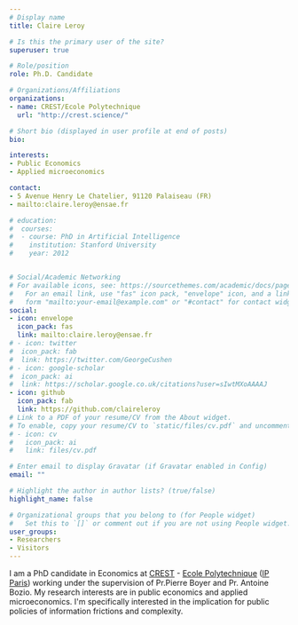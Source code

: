 ```yaml
---
# Display name
title: Claire Leroy

# Is this the primary user of the site?
superuser: true

# Role/position
role: Ph.D. Candidate

# Organizations/Affiliations
organizations:
- name: CREST/Ecole Polytechnique
  url: "http://crest.science/"

# Short bio (displayed in user profile at end of posts)
bio:

interests:
- Public Economics
- Applied microeconomics

contact:
- 5 Avenue Henry Le Chatelier, 91120 Palaiseau (FR)
- mailto:claire.leroy@ensae.fr

# education:
#  courses:
#  - course: PhD in Artificial Intelligence
#    institution: Stanford University
#    year: 2012


# Social/Academic Networking
# For available icons, see: https://sourcethemes.com/academic/docs/page-builder/#icons
#   For an email link, use "fas" icon pack, "envelope" icon, and a link in the
#   form "mailto:your-email@example.com" or "#contact" for contact widget.
social:
- icon: envelope
  icon_pack: fas
  link: mailto:claire.leroy@ensae.fr
# - icon: twitter
#  icon_pack: fab
#  link: https://twitter.com/GeorgeCushen
# - icon: google-scholar
#  icon_pack: ai
#  link: https://scholar.google.co.uk/citations?user=sIwtMXoAAAAJ
- icon: github
  icon_pack: fab
  link: https://github.com/claireleroy
# Link to a PDF of your resume/CV from the About widget.
# To enable, copy your resume/CV to `static/files/cv.pdf` and uncomment the lines below.
# - icon: cv
#   icon_pack: ai
#   link: files/cv.pdf

# Enter email to display Gravatar (if Gravatar enabled in Config)
email: ""

# Highlight the author in author lists? (true/false)
highlight_name: false

# Organizational groups that you belong to (for People widget)
#   Set this to `[]` or comment out if you are not using People widget.
user_groups:
- Researchers
- Visitors
---
```


I am a PhD candidate in Economics at [CREST](http://crest.science/) - [Ecole Polytechnique](https://www.polytechnique.edu/en) ([IP Paris](https://www.ip-paris.fr/en)) working under the supervision of Pr.Pierre Boyer and Pr. Antoine Bozio. My research interests are in public economics and applied microeconomics. I'm specifically interested in the implication for public policies of information frictions and complexity.
